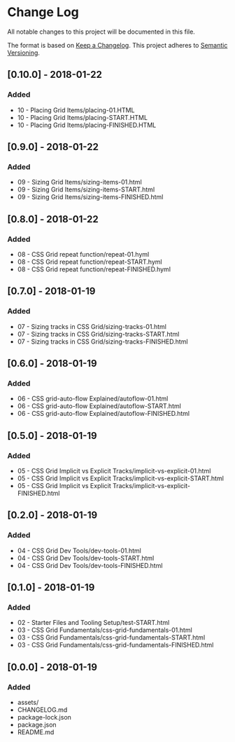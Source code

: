 # Change Log
All notable changes to this project will be documented in this file.

The format is based on [Keep a Changelog](http://keepachangelog.com/).
This project adheres to [Semantic Versioning](http://semver.org/).

## [0.10.0] - 2018-01-22
### Added
- 10 - Placing Grid Items/placing-01.HTML
- 10 - Placing Grid Items/placing-START.HTML
- 10 - Placing Grid Items/placing-FINISHED.HTML

## [0.9.0] - 2018-01-22
### Added
- 09 - Sizing Grid Items/sizing-items-01.html
- 09 - Sizing Grid Items/sizing-items-START.html
- 09 - Sizing Grid Items/sizing-items-FINISHED.html

## [0.8.0] - 2018-01-22
### Added
- 08 - CSS Grid repeat function/repeat-01.hyml
- 08 - CSS Grid repeat function/repeat-START.hyml
- 08 - CSS Grid repeat function/repeat-FINISHED.hyml

## [0.7.0] - 2018-01-19
### Added
- 07 - Sizing tracks in CSS Grid/sizing-tracks-01.html
- 07 - Sizing tracks in CSS Grid/sizing-tracks-START.html
- 07 - Sizing tracks in CSS Grid/sizing-tracks-FINISHED.html

## [0.6.0] - 2018-01-19
### Added
- 06 - CSS grid-auto-flow Explained/autoflow-01.html
- 06 - CSS grid-auto-flow Explained/autoflow-START.html
- 06 - CSS grid-auto-flow Explained/autoflow-FINISHED.html

## [0.5.0] - 2018-01-19
### Added
- 05 - CSS Grid Implicit vs Explicit Tracks/implicit-vs-explicit-01.html
- 05 - CSS Grid Implicit vs Explicit Tracks/implicit-vs-explicit-START.html
- 05 - CSS Grid Implicit vs Explicit Tracks/implicit-vs-explicit-FINISHED.html

## [0.2.0] - 2018-01-19
### Added
- 04 - CSS Grid Dev Tools/dev-tools-01.html
- 04 - CSS Grid Dev Tools/dev-tools-START.html
- 04 - CSS Grid Dev Tools/dev-tools-FINISHED.html

## [0.1.0] - 2018-01-19
### Added
- 02 - Starter Files and Tooling Setup/test-START.html
- 03 - CSS Grid Fundamentals/css-grid-fundamentals-01.html
- 03 - CSS Grid Fundamentals/css-grid-fundamentals-START.html
- 03 - CSS Grid Fundamentals/css-grid-fundamentals-FINISHED.html

## [0.0.0] - 2018-01-19
### Added
- assets/
- CHANGELOG.md
- package-lock.json
- package.json
- README.md
